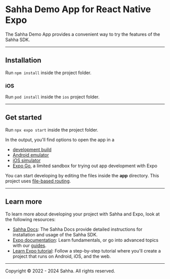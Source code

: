 # Sahha Demo App for React Native Expo

The Sahha Demo App provides a convenient way to try the features of the Sahha SDK.

---

## Installation

Run `npm install` inside the project folder.

### iOS

Run `pod install` inside the `ios` project folder.

---

## Get started

Run `npx expo start` inside the project folder.

In the output, you'll find options to open the app in a

- [development build](https://docs.expo.dev/develop/development-builds/introduction/)
- [Android emulator](https://docs.expo.dev/workflow/android-studio-emulator/)
- [iOS simulator](https://docs.expo.dev/workflow/ios-simulator/)
- [Expo Go](https://expo.dev/go), a limited sandbox for trying out app development with Expo

You can start developing by editing the files inside the **app** directory. This project uses [file-based routing](https://docs.expo.dev/router/introduction).

---

## Learn more

To learn more about developing your project with Sahha and Expo, look at the following resources:

- [Sahha Docs](https://docs.sahha.ai/): The Sahha Docs provide detailed instructions for installation and usage of the Sahha SDK.
- [Expo documentation](https://docs.expo.dev/): Learn fundamentals, or go into advanced topics with our [guides](https://docs.expo.dev/guides).
- [Learn Expo tutorial](https://docs.expo.dev/tutorial/introduction/): Follow a step-by-step tutorial where you'll create a project that runs on Android, iOS, and the web.

---

Copyright © 2022 - 2024 Sahha. All rights reserved.